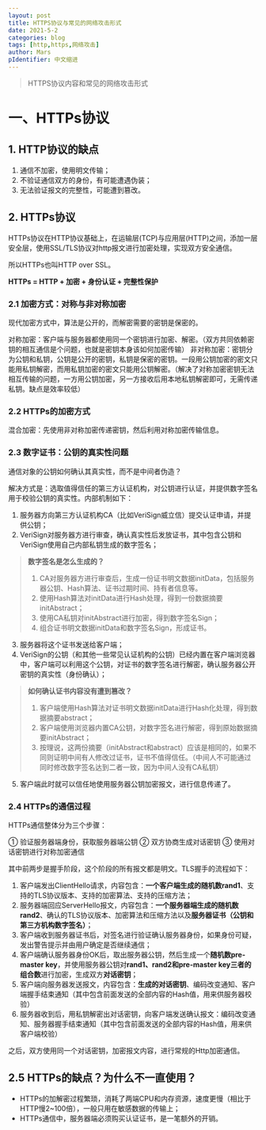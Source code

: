 ```yaml
---
layout: post
title: HTTPS协议与常见的网络攻击形式
date: 2021-5-2
categories: blog
tags: [http,https,网络攻击]
author: Mars
pIdentifier: 中文缩进
---
```


> HTTPS协议内容和常见的网络攻击形式

# 一、HTTPs协议

## 1. HTTP协议的缺点

1. 通信不加密，使用明文传输；
2. 不验证通信双方的身份，有可能遭遇伪装；
3. 无法验证报文的完整性，可能遭到篡改。

## 2. HTTPs协议

HTTPs协议在HTTP协议基础上，在运输层(TCP)与应用层(HTTP)之间，添加一层安全层，使用SSL/TLS协议对http报文进行加密处理，实现双方安全通信。

所以HTTPs也叫HTTP over SSL。

**HTTPs = HTTP + 加密 + 身份认证 + 完整性保护** 

### 2.1 加密方式：对称与非对称加密

现代加密方式中，算法是公开的，而解密需要的密钥是保密的。

对称加密：客户端与服务器都使用同一个密钥进行加密、解密。（双方共同依赖密钥的相互通信是个问题，也就是密钥本身该如何加密传输）
非对称加密：密钥分为公钥和私钥，公钥是公开的密钥，私钥是保密的密钥。一段用公钥加密的密文只能用私钥解密，而用私钥加密的密文只能用公钥解密。（解决了对称加密密钥无法相互传输的问题，一方用公钥加密，另一方接收后用本地私钥解密即可，无需传递私钥。缺点是效率较低）

### 2.2 HTTPs的加密方式

混合加密：先使用非对称加密传递密钥，然后利用对称加密传输信息。

### 2.3 数字证书：公钥的真实性问题

通信对象的公钥如何确认其真实性，而不是中间者伪造？

解决方式是：选取值得信任的第三方认证机构，对公钥进行认证，并提供数字签名用于校验公钥的真实性。内部机制如下：

1. 服务器方向第三方认证机构CA（比如VeriSign威立信）提交认证申请，并提供公钥；
2. VeriSign对服务器方进行审查，确认真实性后发放证书，其中包含公钥和VeriSign使用自己内部私钥生成的数字签名；

> **数字签名是怎么生成的？**
> 
> 1. CA对服务器方进行审查后，生成一份证书明文数据initData，包括服务器公钥、Hash算法、证书过期时间、持有者信息等。
> 2. 使用Hash算法对initData进行Hash处理，得到一份数据摘要initAbstract；
> 3. 使用CA私钥对initAbstract进行加密，得到数字签名Sign；
> 4. 组合证书明文数据initData和数字签名Sign，形成证书。

3. 服务器将这个证书发送给客户端；
4. VeriSign的公钥（和其他一些常见认证机构的公钥）已经内置在客户端浏览器中，客户端可以利用这个公钥，对证书的数字签名进行解密，确认服务器公开密钥的真实性（身份确认）；

> **如何确认证书内容没有遭到篡改？**
> 
> 1. 客户端使用Hash算法对证书明文数据initData进行Hash化处理，得到数据摘要abstract；
> 2. 客户端使用浏览器内置CA公钥，对数字签名进行解密，得到原始数据摘要initAbstract；
> 3. 按理说，这两份摘要（initAbstract和abstract）应该是相同的，如果不同则证明中间有人修改过证书，证书不值得信任。（中间人不可能通过同时修改数字签名达到二者一致，因为中间人没有CA私钥）

5. 客户端此时就可以信任地使用服务器公钥加密报文，进行信息传递了。

### 2.4 HTTPs的通信过程

HTTPs通信整体分为三个步骤：

① 验证服务器端身份，获取服务器端公钥
② 双方协商生成对话密钥
③ 使用对话密钥进行对称加密通信

其中前两步是握手阶段，这个阶段的所有报文都是明文。TLS握手的流程如下：

1. 客户端发出ClientHello请求，内容包含：**一个客户端生成的随机数rand1**、支持的TLS协议版本、支持的加密算法、支持的压缩方法；
2. 服务器端回应ServerHello报文，内容包含：**一个服务器端生成的随机数rand2**、确认的TLS协议版本、加密算法和压缩方法以及**服务器证书（公钥和第三方机构数字签名）**；
3. 客户端收到服务器证书后，对签名进行验证确认服务器身份，如果身份可疑，发出警告提示并由用户确定是否继续通信；
4. 客户端确认服务器身份OK后，取出服务器公钥，然后生成一个**随机数pre-master key**，并使用服务器公钥对**rand1、rand2和pre-master key三者的组合数**进行加密，生成双方**对话密钥**；
5. 客户端向服务器发送报文，内容包含：**生成的对话密钥**、编码改变通知、客户端握手结束通知（其中包含前面发送的全部内容的Hash值，用来供服务器校验）
6. 服务器收到后，用私钥解密出对话密钥，向客户端发送确认报文：编码改变通知、服务器握手结束通知（其中包含前面发送的全部内容的Hash值，用来供客户端校验）

之后，双方使用同一个对话密钥，加密报文内容，进行常规的Http加密通信。

## 2.5 HTTPs的缺点？为什么不一直使用？

- HTTPs的加解密过程繁琐，消耗了两端CPU和内存资源，速度更慢（相比于HTTP慢2~100倍），一般只用在敏感数据的传输上；
- HTTPs通信中，服务器端必须购买认证证书，是一笔额外的开销。
